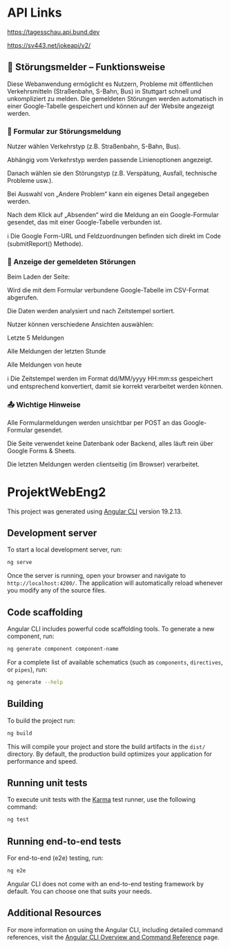 # API Links
https://tagesschau.api.bund.dev

https://sv443.net/jokeapi/v2/

## 🚋 Störungsmelder – Funktionsweise
Diese Webanwendung ermöglicht es Nutzern, Probleme mit öffentlichen Verkehrsmitteln (Straßenbahn, S-Bahn, Bus) in Stuttgart schnell und unkompliziert zu melden. Die gemeldeten Störungen werden automatisch in einer Google-Tabelle gespeichert und können auf der Website angezeigt werden.

### 📝 Formular zur Störungsmeldung
Nutzer wählen Verkehrstyp (z.B. Straßenbahn, S-Bahn, Bus).

Abhängig vom Verkehrstyp werden passende Linienoptionen angezeigt.

Danach wählen sie den Störungstyp (z.B. Verspätung, Ausfall, technische Probleme usw.).

Bei Auswahl von „Andere Problem“ kann ein eigenes Detail angegeben werden.

Nach dem Klick auf „Absenden“ wird die Meldung an ein Google-Formular gesendet, das mit einer Google-Tabelle verbunden ist.

ℹ️ Die Google Form-URL und Feldzuordnungen befinden sich direkt im Code (submitReport() Methode).

### 📄 Anzeige der gemeldeten Störungen
Beim Laden der Seite:

Wird die mit dem Formular verbundene Google-Tabelle im CSV-Format abgerufen.

Die Daten werden analysiert und nach Zeitstempel sortiert.

Nutzer können verschiedene Ansichten auswählen:

Letzte 5 Meldungen

Alle Meldungen der letzten Stunde

Alle Meldungen von heute

ℹ️ Die Zeitstempel werden im Format dd/MM/yyyy HH:mm:ss gespeichert und entsprechend konvertiert, damit sie korrekt verarbeitet werden können.

### 📤 Wichtige Hinweise
Alle Formularmeldungen werden unsichtbar per POST an das Google-Formular gesendet.

Die Seite verwendet keine Datenbank oder Backend, alles läuft rein über Google Forms & Sheets.

Die letzten Meldungen werden clientseitig (im Browser) verarbeitet.














# ProjektWebEng2

This project was generated using [Angular CLI](https://github.com/angular/angular-cli) version 19.2.13.

## Development server

To start a local development server, run:

```bash
ng serve
```

Once the server is running, open your browser and navigate to `http://localhost:4200/`. The application will automatically reload whenever you modify any of the source files.

## Code scaffolding

Angular CLI includes powerful code scaffolding tools. To generate a new component, run:

```bash
ng generate component component-name
```

For a complete list of available schematics (such as `components`, `directives`, or `pipes`), run:

```bash
ng generate --help
```

## Building

To build the project run:

```bash
ng build
```

This will compile your project and store the build artifacts in the `dist/` directory. By default, the production build optimizes your application for performance and speed.

## Running unit tests

To execute unit tests with the [Karma](https://karma-runner.github.io) test runner, use the following command:

```bash
ng test
```

## Running end-to-end tests

For end-to-end (e2e) testing, run:

```bash
ng e2e
```

Angular CLI does not come with an end-to-end testing framework by default. You can choose one that suits your needs.

## Additional Resources

For more information on using the Angular CLI, including detailed command references, visit the [Angular CLI Overview and Command Reference](https://angular.dev/tools/cli) page.
